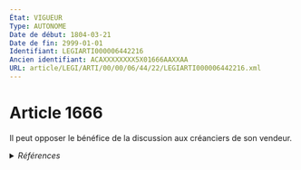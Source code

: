```yaml
---
État: VIGUEUR
Type: AUTONOME
Date de début: 1804-03-21
Date de fin: 2999-01-01
Identifiant: LEGIARTI000006442216
Ancien identifiant: ACAXXXXXXXX5X01666AAXXAA
URL: article/LEGI/ARTI/00/00/06/44/22/LEGIARTI000006442216.xml
---
```


<h1>Article 1666</h1>

Il peut opposer le bénéfice de la discussion aux créanciers de son vendeur.


<details>
  <summary><em>Références</em></summary>

  <h2>Références faites par l'article</h2>
  
  <ul>
    <li>
      CODIFICATION source Loi 1804-03-06
    </li>
    <li>
      CREATION source Loi 1804-03-06 promulguée le 16 mars 1804
    </li>
  </ul>
</details>

